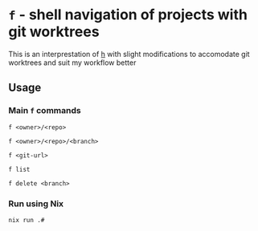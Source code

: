 # `f` - shell navigation of projects with git worktrees

This is an interprestation of [h](https://github.com/zimbatm/h) with slight modifications to accomodate git worktrees and suit my workflow better

## Usage

### Main `f` commands

`f <owner>/<repo>`

`f <owner>/<repo>/<branch>`

`f <git-url>`

`f list`

`f delete <branch>`


### Run using Nix

`nix run .#`
